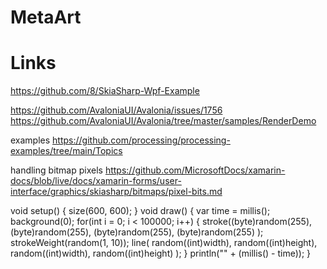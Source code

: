 # MetaArt

# Links
https://github.com/8/SkiaSharp-Wpf-Example

https://github.com/AvaloniaUI/Avalonia/issues/1756
https://github.com/AvaloniaUI/Avalonia/tree/master/samples/RenderDemo

examples
https://github.com/processing/processing-examples/tree/main/Topics

handling bitmap pixels
https://github.com/MicrosoftDocs/xamarin-docs/blob/live/docs/xamarin-forms/user-interface/graphics/skiasharp/bitmaps/pixel-bits.md

void setup()
{
size(600, 600);
}
void draw() {
        var time = millis();
        background(0);
        for(int i = 0; i < 100000; i++) {
            stroke((byte)random(255),
                   (byte)random(255),
                   (byte)random(255),
                   (byte)random(255)
            );
            strokeWeight(random(1, 10));
            line(
                random((int)width),
                random((int)height),
                random((int)width),
                random((int)height)
            );
        }
        println("" + (millis() - time));
}